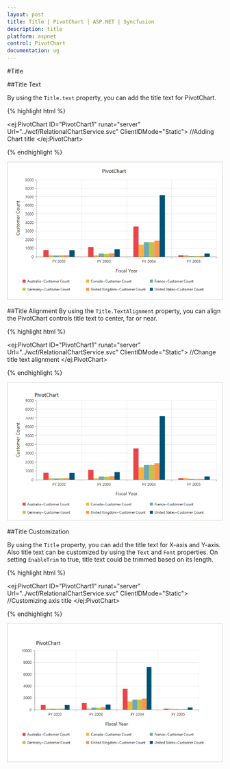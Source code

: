 ```yaml
---
layout: post
title: Title | PivotChart | ASP.NET | Syncfusion
description: title
platform: aspnet
control: PivotChart
documentation: ug
---
```


#Title

##Title Text

By using the `Title.text` property, you can add the title text for PivotChart.

{% highlight html %}

<ej:PivotChart ID="PivotChart1" runat="server" Url="../wcf/RelationalChartService.svc" ClientIDMode="Static">
    //Adding Chart title
    <Title text="PivotChart"></Title>
    <Size Width="950px" Height="460px"></Size>
</ej:PivotChart>

{% endhighlight %}

![](Title_images/Title_img1.png)

##Title Alignment
By using the `Title.TextAlignment` property, you can align the PivotChart controls title text to center, far or near.

{% highlight html %}

<ej:PivotChart ID="PivotChart1" runat="server" Url="../wcf/RelationalChartService.svc"  ClientIDMode="Static">
    //Change title text alignment
    <Title text="PivotChart" TextAlignment="near"></Title>
    <Size Width="950px" Height="460px"></Size>
</ej:PivotChart>

{% endhighlight %}

![](Title_images/Title_img2.png)

##Title Customization

By using the `Title` property, you can add the title text for X-axis and Y-axis. Also title text can be customized by using the `Text` and `Font` properties. On setting `EnableTrim` to true, title text could be trimmed based on its length.

{% highlight html %}

<ej:PivotChart ID="PivotChart1" runat="server" Url="../wcf/RelationalChartService.svc" ClientIDMode="Static">
    //Customizing axis title
    <PrimaryXAxis Title-Text="Fiscal Year" Title-Font-Color="Grey" Title-Font-FontSize="16px" Title-Font-FontFamily="Segoe UI" Title-Font-FontWeight="Bold" >
    </PrimaryXAxis>
    <Size Width="950px" Height="460px"></Size>
</ej:PivotChart>

{% endhighlight %}

![](Title_images/Title_img3.png) 

